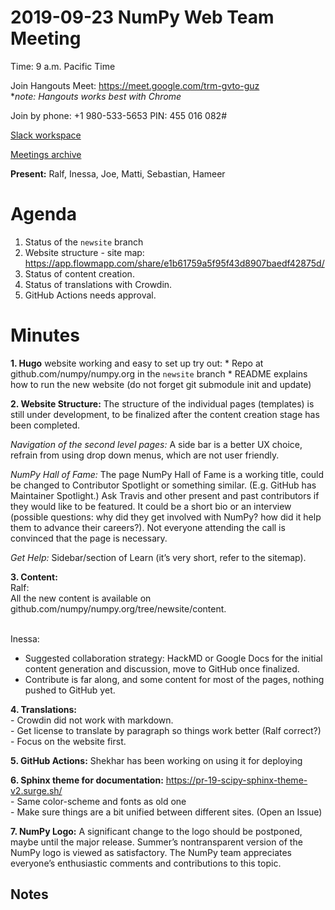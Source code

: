 # 2019-09-23 NumPy Web Team Meeting

Time: 9 a.m. Pacific Time

Join Hangouts Meet: https://meet.google.com/trm-gvto-guz
<br> **note: Hangouts works best with Chrome*

Join by phone: +1 980-533-5653 PIN: 455 016 082#

[Slack workspace](https://numpy-team.slack.com)

[Meetings archive](https://github.com/numpy/numpy.org/tree/master/meetings-archive)

**Present:** Ralf, Inessa, Joe, Matti, Sebastian, Hameer



# Agenda

1. Status of the `newsite` branch
2. Website structure - site map: https://app.flowmapp.com/share/e1b61759a5f95f43d8907baedf42875d/
3. Status of content creation.
4. Status of translations with Crowdin.
5. GitHub Actions needs approval. 




# Minutes

**1. Hugo** website working and easy to set up try out:
    * Repo at github.com/numpy/numpy.org in the `newsite` branch
    * README explains how to run the new website (do not forget git submodule init and update)

**2. Website Structure:**
The structure of the individual pages (templates) is still under development, to be finalized after the content creation stage has been completed.

*Navigation of the second level pages:*
A side bar is a better UX choice, refrain from using drop down menus, which are not user friendly.

*NumPy Hall of Fame:*
The page NumPy Hall of Fame is a working title, could be changed to Contributor Spotlight or something similar. (E.g. GitHub has Maintainer Spotlight.)
Ask Travis and other present and past contributors if they would like to be featured. It could be a short bio or an interview (possible questions: why did they get involved with NumPy? how did it help them to advance their careers?).
Not everyone attending the call is convinced that the page is necessary.

*Get Help:*
Sidebar/section of Learn (it’s very short, refer to the sitemap).


**3. Content:**
<br>Ralf: 
<br>All the new content is available on github.com/numpy/numpy.org/tree/newsite/content. 

<br>Inessa:
- Suggested collaboration strategy: HackMD or Google Docs for the initial content generation and discussion, move to GitHub once finalized. 
- Contribute is far along, and some content for most of the pages, nothing pushed to GitHub yet.
        
**4. Translations:**
    <br>- Crowdin did not work with markdown.
    <br>- Get license to translate by paragraph so things work better (Ralf correct?)
    <br>- Focus on the website first.

**5. GitHub Actions:**
    Shekhar has been working on using it for deploying  

**6. Sphinx theme for documentation:** https://pr-19-scipy-sphinx-theme-v2.surge.sh/
    <br>- Same color-scheme and fonts as old one
    <br>- Make sure things are a bit unified between different sites. (Open an Issue)

**7. NumPy Logo:**
    A significant change to the logo should be postponed, maybe until the major release. Summer’s nontransparent version of the NumPy logo is viewed as satisfactory. The NumPy team appreciates everyone’s enthusiastic comments and contributions to this topic.


## Notes 
<!-- Other important details discussed during the meeting can be entered here. -->

